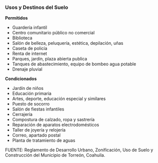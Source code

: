 ﻿
### Usos y Destinos del Suelo

**Permitidos**

* Guardería infantil
* Centro comunitario público no comercial
* Biblioteca
* Salón de belleza, peluquería, estética, depilación, uñas
* Caseta de policía
* Renta de internet
* Parques, jardín, plaza abierta publica
* Tanques de abastecimiento, equipo de bombeo agua potable
* Drenaje pluvial

**Condicionados**

* Jardín de niños
* Educación primaria
* Artes, deporte, educación especial y similares
* Puesto de socorro
* Salón de fiestas infantiles
* Cerrajería
* Compostura de calzado, ropa y sastrería
* Reparación de aparatos electrodomésticos
* Taller de joyería y relojería
* Correo, apartado postal
* Planta de tratamiento de aguas

FUENTE: Reglamento de Desarrollo Urbano, Zonificación, Uso de Suelo y Construcción del Municipio de Torreón, Coahuila.
